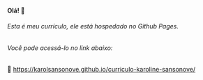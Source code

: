 #### Olá! :raising_hand:

###### Esta é meu currículo, ele está hospedado no Github Pages.

###### Você pode acessá-lo no link abaixo:

:link: https://karolsansonove.github.io/curriculo-karoline-sansonove/

